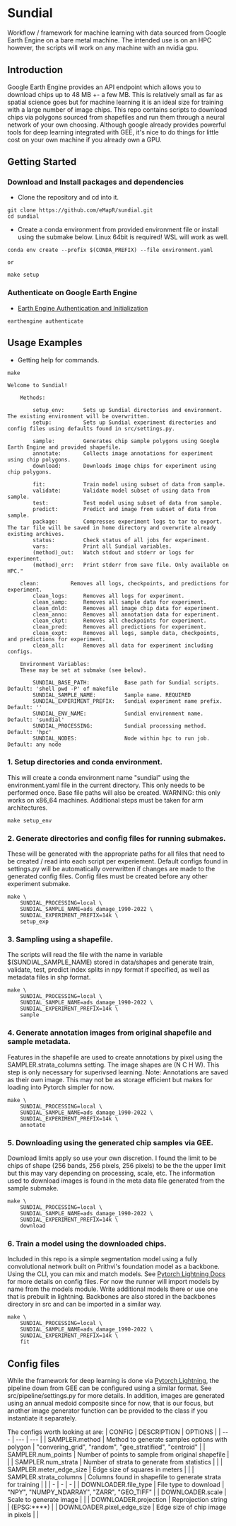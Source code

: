 # Sundial
Workflow / framework for machine learning with data sourced from Google Earth Engine on a bare metal machine. The intended use is on an HPC however, the scripts will work on any machine with an nvidia gpu.

## Introduction

Google Earth Engine provides an API endpoint which allows you to download chips up to 48 MB +- a few MB. This is relatively small as far as spatial science goes but for machine learning it is an ideal size for training with a large number of image chips. This repo contains scripts to download chips via polygons sourced from shapefiles and run them through a neural network of your own choosing. Although google already provides powerful tools for deep learning integrated with GEE, it's nice to do things for little cost on your own machine if you already own a GPU.

## Getting Started

### Download and Install packages and dependencies

- Clone the repository and cd into it. 

```Shell
git clone https://github.com/eMapR/sundial.git
cd sundial
```

- Create a conda environment from provided environment file or install using the submake below. Linux 64bit is required! WSL will work as well.

```Shell
conda env create --prefix $(CONDA_PREFIX) --file environment.yaml

or 

make setup
```

### Authenticate on Google Earth Engine

- [Earth Engine Authentication and Initialization](https://developers.google.com/earth-engine/guides/auth)

```Shell
earthengine authenticate
```

## Usage Examples

- Getting help for commands.

```console
make

Welcome to Sundial!

    Methods:

        setup_env:      Sets up Sundial directories and environment. The existing environment will be overwritten.
        setup:          Sets up Sundial experiment directories and config files using defaults found in src/settings.py.

        sample:         Generates chip sample polygons using Google Earth Engine and provided shapefile.
        annotate:       Collects image annotations for experiment using chip polygons.
        download:       Downloads image chips for experiment using chip polygons.

        fit:            Train model using subset of data from sample.
        validate:       Validate model subset of using data from sample.
        test:           Test model using subset of data from sample.
        predict:        Predict and image from subset of data from sample.
        package:        Compresses experiment logs to tar to export. The tar file will be saved in home directory and overwrite already existing archives.
        status:         Check status of all jobs for experiment.
        vars:           Print all Sundial variables.
	    (method)_out:   Watch stdout and stderr or logs for experiment.
        (method)_err:   Print stderr from save file. Only available on HPC."
        
	clean:          Removes all logs, checkpoints, and predictions for experiment.
        clean_logs:     Removes all logs for experiment.
        clean_samp:     Removes all sample data for experiment.
        clean_dnld:     Removes all image chip data for experiment.
        clean_anno:     Removes all annotation data for experiment.
        clean_ckpt:     Removes all checkpoints for experiment.
        clean_pred:     Removes all predictions for experiment.
        clean_expt:     Removes all logs, sample data, checkpoints, and predictions for experiment.
        clean_all:      Removes all data for experiment including configs.

    Environment Variables:
    These may be set at submake (see below).

        SUNDIAL_BASE_PATH:           Base path for Sundial scripts. Default: 'shell pwd -P' of makefile
        SUNDIAL_SAMPLE_NAME:         Sample name. REQUIRED
        SUNDIAL_EXPERIMENT_PREFIX:   Sundial experiment name prefix. Default: ''
        SUNDIAL_ENV_NAME:            Sundial environment name. Default: 'sundial'
        SUNDIAL_PROCESSING:          Sundial processing method. Default: 'hpc'
        SUNDIAL_NODES:               Node within hpc to run job. Default: any node
```

### 1. Setup directories and conda environment.
This will create a conda environment name "sundial" using the environment.yaml file in the current directory. This only needs to be performed once. Base file paths will also be created. WARNING: this only works on x86_64 machines. Additional steps must be taken for arm architectures. 
```console
make setup_env
```

### 2. Generate directories and config files for running submakes.
These will be generated with the appropriate paths for all files that need to be created / read into each script per experiement. Default configs found in settings.py will be automatically overwritten if changes are made to the generated config files. Config files must be created before any other experiment submake.
```console
make \
    SUNDIAL_PROCESSING=local \
    SUNDIAL_SAMPLE_NAME=ads_damage_1990-2022 \
    SUNDIAL_EXPERIMENT_PREFIX=14k \
    setup_exp
```

### 3. Sampling using a shapefile. 
The scripts will read the file with the name in variable $(SUNDIAL_SAMPLE_NAME) stored in data/shapes and generate train, validate, test, predict index splits in npy format if specified, as well as metadata files in shp format.
```console
make \
    SUNDIAL_PROCESSING=local \
    SUNDIAL_SAMPLE_NAME=ads_damage_1990-2022 \
    SUNDIAL_EXPERIMENT_PREFIX=14k \
    sample
```

### 4. Generate annotation images from original shapefile and sample metadata.
Features in the shapefile are used to create annotations by pixel using the SAMPLER.strata_columns setting. The image shapes are (N C H W). This step is only necessary for superivsed learning. Note: Annotations are saved as their own image. This may not be as storage efficient but makes for loading into Pytorch simpler for now.
```console
make \
    SUNDIAL_PROCESSING=local \
    SUNDIAL_SAMPLE_NAME=ads_damage_1990-2022 \
    SUNDIAL_EXPERIMENT_PREFIX=14k \
    annotate
```

### 5. Downloading using the generated chip samples via GEE.
Download limits apply so use your own discretion. I found the limit to be chips of shape (256 bands, 256 pixels, 256 pixels) to be the the upper limit but this may vary depending on processing, scale, etc. The information used to download images is found in the meta data file generated from the sample submake.
```console
make \
    SUNDIAL_PROCESSING=local \
    SUNDIAL_SAMPLE_NAME=ads_damage_1990-2022 \
    SUNDIAL_EXPERIMENT_PREFIX=14k \
    download
```

### 6. Train a model using the downloaded chips.
Included in this repo is a simple segmentation model using a fully convolutional network built on Prithvi's foundation model as a backbone. Using the CLI, you can mix and match models. See [Pytorch Lightning Docs](https://lightning.ai/docs/pytorch/stable/cli/lightning_cli.html) for more details on config files. For now the runner will import models by name from the models module. Write additional models there or use one that is prebuilt in lightning. Backbones are also stored in the backbones directory in src and can be imported in a similar way.
```console
make \
    SUNDIAL_PROCESSING=local \
    SUNDIAL_SAMPLE_NAME=ads_damage_1990-2022 \
    SUNDIAL_EXPERIMENT_PREFIX=14k \
    fit
```

## Config files

While the framework for deep learning is done via [Pytorch Lightning](https://lightning.ai/docs/pytorch/stable/cli/lightning_cli.html), the pipeline down from GEE can be configured using a similar format. See src/pipeline/settings.py for more details. In addition, images are generated using an annual medoid composite since for now, that is our focus, but another image generator function can be provided to the class if you instantiate it separately.

The configs worth looking at are:
| CONFIG | DESCRIPTION | OPTIONS |
| --- | --- | --- |
| SAMPLER.method | Method to generate samples options with polygon | "convering_grid", "random", "gee_stratified", "centroid" |
| SAMPLER.num_points | Number of points to sample from original shapefile | |
| SAMPLER.num_strata | Number of strata to generate from statistics | |
| SAMPLER.meter_edge_size | Edge size of squares in meters | |
| SAMPLER.strata_columns | Columns found in shapefile to generate strata for training | |
| - | - | - |
| DOWNLOADER.file_type | File type to download | "NPY", "NUMPY_NDARRAY", "ZARR", "GEO_TIFF" |
| DOWNLOADER.scale | Scale to generate image | |
| DOWNLOADER.projection | Reprojection string | (EPSG:****) |
| DOWNLOADER.pixel_edge_size | Edge size of chip image in pixels | |
